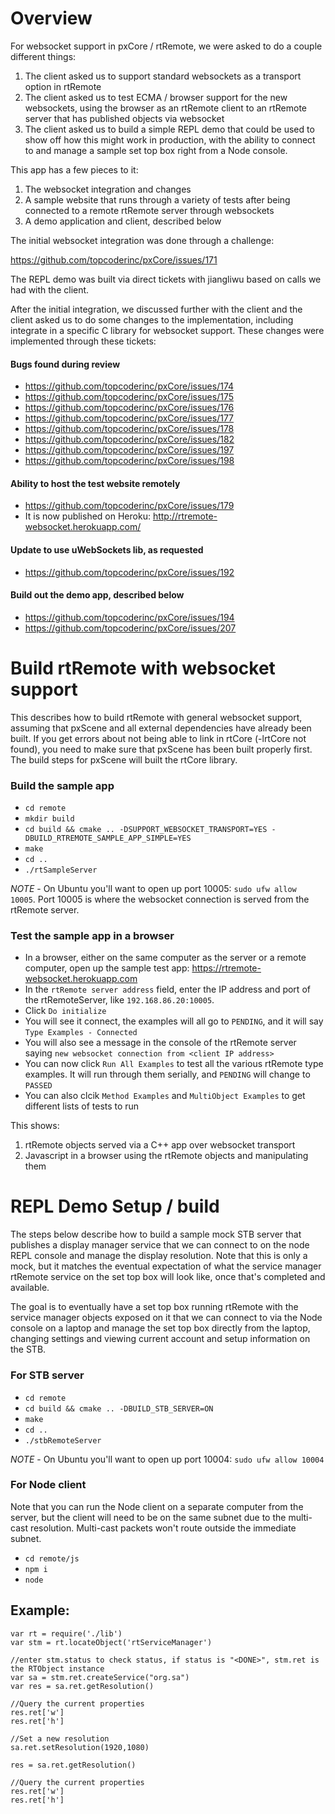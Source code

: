 # Overview

For websocket support in pxCore / rtRemote, we were asked to do a couple different things:

1.  The client asked us to support standard websockets as a transport option in rtRemote
2.  The client asked us to test ECMA / browser support for the new websockets, using the browser as an rtRemote client to an rtRemote server that has published objects via websocket
3.  The client asked us to build a simple REPL demo that could be used to show off how this might work in production, with the ability to connect to and manage a sample set top box right from a Node console.  

This app has a few pieces to it:

1.  The websocket integration and changes
2.  A sample website that runs through a variety of tests after being connected to a remote rtRemote server through websockets
3.  A demo application and client, described below

The initial websocket integration was done through a challenge:

https://github.com/topcoderinc/pxCore/issues/171 

The REPL demo was built via direct tickets with jiangliwu based on calls we had with the client.

After the initial integration, we discussed further with the client and the client asked us to do some changes to the implementation, including integrate in a specific C library for websocket support.  These changes were implemented through these tickets:

#### Bugs found during review

* https://github.com/topcoderinc/pxCore/issues/174
* https://github.com/topcoderinc/pxCore/issues/175
* https://github.com/topcoderinc/pxCore/issues/176
* https://github.com/topcoderinc/pxCore/issues/177
* https://github.com/topcoderinc/pxCore/issues/178
* https://github.com/topcoderinc/pxCore/issues/182
* https://github.com/topcoderinc/pxCore/issues/197
* https://github.com/topcoderinc/pxCore/issues/198

#### Ability to host the test website remotely

* https://github.com/topcoderinc/pxCore/issues/179
* It is now published on Heroku:  http://rtremote-websocket.herokuapp.com/

#### Update to use uWebSockets lib, as requested

* https://github.com/topcoderinc/pxCore/issues/192

#### Build out the demo app, described below

* https://github.com/topcoderinc/pxCore/issues/194
* https://github.com/topcoderinc/pxCore/issues/207

# Build rtRemote with websocket support

This describes how to build rtRemote with general websocket support, assuming that pxScene and all external dependencies have already been built.  If you get errors about not being able to link in rtCore (-lrtCore not found), you need to make sure that pxScene has been built properly first.  The build steps for pxScene will built the rtCore library.

### Build the sample app
* `cd remote` 
* `mkdir build`
 * `cd build && cmake .. -DSUPPORT_WEBSOCKET_TRANSPORT=YES -DBUILD_RTREMOTE_SAMPLE_APP_SIMPLE=YES` 
 * `make`
 * `cd ..`
* `./rtSampleServer` 

*NOTE* - On Ubuntu you'll want to open up port 10005:  `sudo ufw allow 10005`.  Port 10005 is where the websocket connection is served from the rtRemote server.

### Test the sample app in a browser

* In a browser, either on the same computer as the server or a remote computer, open up the sample test app:  https://rtremote-websocket.herokuapp.com
* In the `rtRemote server address` field, enter the IP address and port of the rtRemoteServer, like `192.168.86.20:10005`.
* Click `Do initialize`
 * You will see it connect, the examples will all go to `PENDING`, and it will say `Type Examples - Connected`
 * You will also see a message in the console of the rtRemote server saying `new websocket connection from <client IP address>`
* You can now click `Run All Examples` to test all the various rtRemote type examples.  It will run through them serially, and `PENDING` will change to `PASSED`
* You can also clcik `Method Examples` and `MultiObject Examples` to get different lists of tests to run

This shows:

1.  rtRemote objects served via a C++ app over websocket transport
2.  Javascript in a browser using the rtRemote objects and manipulating them

# REPL Demo Setup / build

The steps below describe how to build a sample mock STB server that publishes a display manager service that we can connect to on the node REPL console and manage the display resolution.  Note that this is only a mock, but it matches the eventual expectation of what the service manager rtRemote service on the set top box will look like, once that's completed and available.

The goal is to eventually have a set top box running rtRemote with the service manager objects exposed on it that we can connect to via the Node console on a laptop and manage the set top box directly from the laptop, changing settings and viewing current account and setup information on the STB.

### For STB server
* `cd remote` 
 * `cd build && cmake .. -DBUILD_STB_SERVER=ON ` 
 * `make`
 * `cd ..`
* `./stbRemoteServer` 

*NOTE* - On Ubuntu you'll want to open up port 10004:  `sudo ufw allow 10004`

### For Node client

Note that you can run the Node client on a separate computer from the server, but the client will need to be on the same subnet due to the multi-cast resolution.  Multi-cast packets won't route outside the immediate subnet.

* `cd remote/js`
 * `npm i`
 * `node`

## Example:

```
var rt = require('./lib')
var stm = rt.locateObject('rtServiceManager')

//enter stm.status to check status, if status is "<DONE>", stm.ret is the RTObject instance
var sa = stm.ret.createService("org.sa")
var res = sa.ret.getResolution()

//Query the current properties
res.ret['w']
res.ret['h']

//Set a new resolution
sa.ret.setResolution(1920,1080)

res = sa.ret.getResolution()

//Query the current properties
res.ret['w']
res.ret['h']
```
